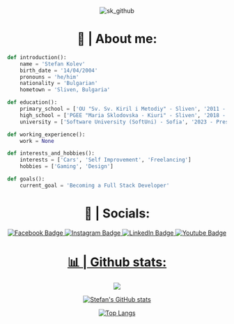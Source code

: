 <div align=center>

![sk_github](https://github.com/stefankolevv/stefankolevv/assets/68730434/8db8e9d7-d965-42a2-8d8e-1dcac9f7983c)

</div>
<h1 align="center"> 📝 | About me: </h1>

```py
def introduction():
    name = 'Stefan Kolev'
    birth_date = '14/04/2004'
    pronouns = 'he/him'
    nationality = 'Bulgarian'
    hometown = 'Sliven, Bulgaria'

def education():
    primary_school = ['OU "Sv. Sv. Kiril i Metodiy" - Sliven', '2011 - 2018']
    high_school = ['PGEE "Maria Sklodovska - Kiuri" - Sliven', '2018 - 2023']
    university = ['Software University (SoftUni) - Sofia', '2023 - Present']

def working_experience():
    work = None

def interests_and_hobbies():
    interests = ['Cars', 'Self Improvement', 'Freelancing']
    hobbies = ['Gaming', 'Design']

def goals():
    current_goal = 'Becoming a Full Stack Developer'
``` 

<h1 align="center"> 📱 | Socials: </h1>
<div align="center">
<div id="badges">
    <a href="https://www.facebook.com/stefan.kolev.56829">
    <img src="https://img.shields.io/badge/Facebook-222?style=for-the-badge&logo=facebook&logoColor=lightgreen" alt="Facebook Badge"/>
  <a href="https://www.instagram.com/s.kolevv">
    <img src="https://img.shields.io/badge/Instagram-222?style=for-the-badge&logo=instagram&logoColor=lightgreen" alt="Instagram Badge"/>
  <a href="www.linkedin.com/in/stefankolevv">
   <img src="https://img.shields.io/badge/Linkedin-222?style=for-the-badge&logo=linkedin&logoColor=lightgreen" alt="LinkedIn Badge"/>
  <a href="https://www.youtube.com/@Stefan_Kolev">
    <img src="https://img.shields.io/badge/YouTube-222?style=for-the-badge&logo=youtube&logoColor=lightgreen" alt="Youtube Badge"/>
</div>
  </div>
  </details>
<h1 align="center"> 📊 | Github stats: </h1>

<div align="center">

  ![](https://komarev.com/ghpvc/?username=stefankolevv&color=green)
  
![Stefan's GitHub stats](https://github-readme-stats.vercel.app/api?username=stefankolevv&show_icons=true&theme=gotham)

[![Top Langs](https://github-readme-stats.vercel.app/api/top-langs/?username=stefankolevv&theme=gotham)](https://github.com/stefankolevv/github-readme-stats)
